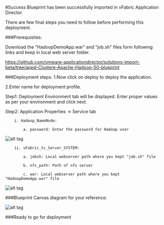 #Success
Blueprint has been successfully imported in vFabric Application Director. 

There are  few final steps you need to follow before performing this deployment.

###Prerequisites:

Download the "HadoopDemoApp.war" and "job.sh" files form following links and keep in local web server folder.

https://github.com/vmware-applicationdirector/solutions-import-beta/tree/appd-Clustere-Apache-Hadoop-50-blueprint

###Deployment steps:
1.Now click on deploy to deploy the application.

2.Enter name for deployment profile.

Step1: Deployment Environment tab will be displayed. Enter proper values as per your environment and click next.


Step2: Application Properties -> Service tab

		i. Hadoop_NameNode:
	
			a. password: Enter the password for Hadoop user

![alt tag](https://raw.github.com/vmware-applicationdirector/solutions-import-6/Clustered-Apache-Hadoop-BP-v1.0.0/AfterDeployment-Step1.jpg)

		
		ii. vFabric_tc_Server_SYSTEM:
	
			a. jobsh: Local webserver path where you kept "job.sh" file 
		
			b. nfs_path: Path of nfs server
		
			c. war: Local webserver path where you kept "HadoopDemoApp.war" file
	
![alt tag](https://raw.github.com/vmware-applicationdirector/solutions-import-6/Clustered-Apache-Hadoop-BP-v1.0.0/AfterDeployment-Step2.jpg)
	
###Blueprint Canvas diagram for your reference: 

![alt tag](https://raw.github.com/vmware-applicationdirector/solutions-import-6/Clustered-Apache-Hadoop-BP-v1.0.0/Hadoop-Canvas-Diagram.png)

###Ready to go for deployment







 








